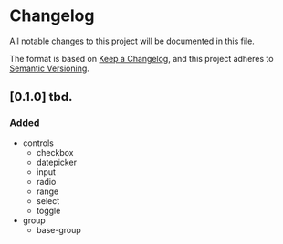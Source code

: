 # Changelog
All notable changes to this project will be documented in this file.

The format is based on [Keep a Changelog](https://keepachangelog.com/en/1.0.0/),
and this project adheres to [Semantic Versioning](https://semver.org/spec/v2.0.0.html).

## [0.1.0] tbd.
### Added
* controls
  * checkbox
  * datepicker
  * input
  * radio
  * range
  * select
  * toggle
* group
  * base-group

